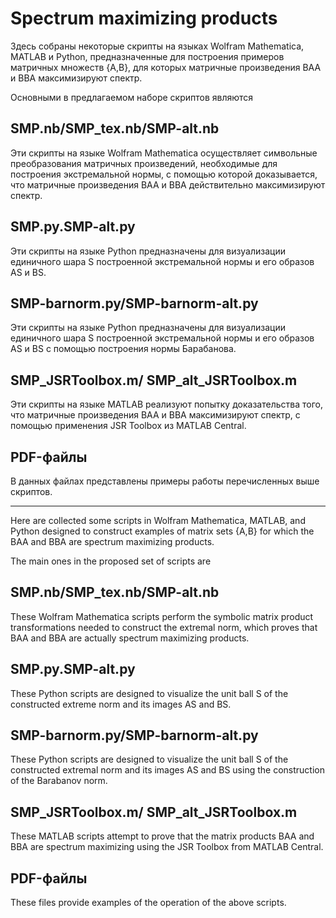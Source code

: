 # Spectrum maximizing products

Здесь собраны некоторые скрипты на языках Wolfram Mathematica, MATLAB и Python, предназначенные для построения примеров матричных множеств {A,B}, для которых матричные произведения BAA и BBA максимизируют спектр. 

Основными в предлагаемом наборе скриптов являются

## SMP.nb/SMP_tex.nb/SMP-alt.nb 

Эти скрипты на языке Wolfram Mathematica осуществляет символьные преобразования матричных произведений, необходимые для построения экстремальной нормы, с помощью которой доказывается, что  матричные произведения BAA и BBA действительно максимизируют спектр.

## SMP.py.SMP-alt.py 

Эти скрипты на языке Python предназначены для визуализации единичного шара S построенной экстремальной нормы и его образов AS и BS.

## SMP-barnorm.py/SMP-barnorm-alt.py  

Эти скрипты на языке Python предназначены для визуализации единичного шара S построенной экстремальной нормы и его образов AS и BS с помощью построения нормы Барабанова.

## SMP_JSRToolbox.m/ SMP_alt_JSRToolbox.m 

Эти скрипты на языке MATLAB реализуют попытку доказательства того, что матричные произведения BAA и BBA максимизируют спектр, с помощью применения JSR Toolbox из MATLAB Central.

## PDF-файлы

В данных файлах представлены примеры работы перечисленных выше скриптов.

---

Here are collected some scripts in Wolfram Mathematica, MATLAB, and Python designed to construct examples of matrix sets {A,B} for which the BAA and BBA are spectrum maximizing products. 

The main ones in the proposed set of scripts are

## SMP.nb/SMP_tex.nb/SMP-alt.nb 

These Wolfram Mathematica scripts perform the symbolic matrix product transformations needed to construct the extremal norm, which proves that BAA and BBA are actually spectrum maximizing products.

## SMP.py.SMP-alt.py 

These Python scripts are designed to visualize the unit ball S of the constructed extreme norm and its images AS and BS.

## SMP-barnorm.py/SMP-barnorm-alt.py  

These Python scripts are designed to visualize the unit ball S of the constructed extremal norm and its images AS and BS using the construction of the Barabanov norm.

## SMP_JSRToolbox.m/ SMP_alt_JSRToolbox.m 

These MATLAB scripts attempt to prove that the matrix products BAA and BBA are spectrum maximizing using the JSR Toolbox from MATLAB Central.

## PDF-файлы

These files provide examples of the operation of the above scripts.

